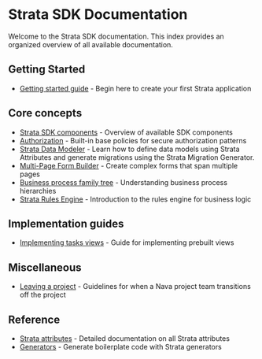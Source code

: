 # Strata SDK Documentation

Welcome to the Strata SDK documentation. This index provides an organized overview of all available documentation.

## Getting Started

- [Getting started guide](./getting-started.md) - Begin here to create your first Strata application

## Core concepts

- [Strata SDK components](./strata-sdk-components.md) - Overview of available SDK components
- [Authorization](./authorization.md) - Built-in base policies for secure authorization patterns
- [Strata Data Modeler](./strata-data-modeler.md) - Learn how to define data models using Strata Attributes and generate migrations using the Strata Migration Generator.
- [Multi-Page Form Builder](./multi-page-form-builder.md) - Create complex forms that span multiple pages
- [Business process family tree](./business-process-family-tree.md) - Understanding business process hierarchies
- [Strata Rules Engine](./strata-rules-engine.md) - Introduction to the rules engine for business logic

## Implementation guides

- [Implementing tasks views](./implementing-tasks-views.md) - Guide for implementing prebuilt views

## Miscellaneous

- [Leaving a project](./leaving-a-project.md) - Guidelines for when a Nava project team transitions off the project

## Reference

- [Strata attributes](./strata-attributes.md) - Detailed documentation on all Strata attributes
- [Generators](./generators.md) - Generate boilerplate code with Strata generators
